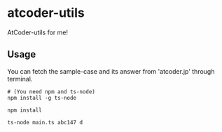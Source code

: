 # atcoder-utils
AtCoder-utils for me!


## Usage
You can fetch the sample-case and its answer from 'atcoder.jp' through terminal.

```
# (You need npm and ts-node)
npm install -g ts-node

npm install

ts-node main.ts abc147 d
```
